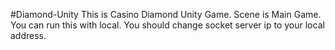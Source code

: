 #Diamond-Unity
This is Casino Diamond Unity Game.
Scene is Main Game.
You can run this with local.
You should change socket server ip to your local address.

